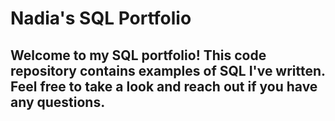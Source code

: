 # Nadia's SQL Portfolio
## Welcome to my SQL portfolio! This code repository contains examples of SQL I've written. Feel free to take a look and reach out if you have any questions.

